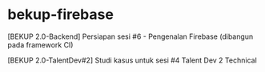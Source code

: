 # bekup-firebase

[BEKUP 2.0-Backend] Persiapan sesi #6 - Pengenalan Firebase (dibangun pada framework CI)

[BEKUP 2.0-TalentDev#2] Studi kasus untuk sesi #4 Talent Dev 2 Technical
